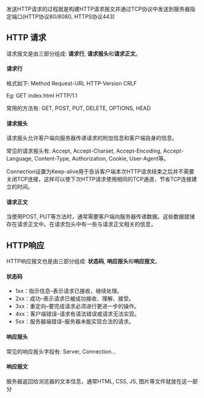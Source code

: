 发送HTTP请求的过程就是构建HTTP请求报文并通过TCP协议中发送到服务器指定端口(HTTP协议80/8080, HTTPS协议443)

## HTTP 请求

请求报文是由三部分组成: **请求行**, **请求报头**和**请求正文**。

#### 请求行

格式如下:
Method Request-URL HTTP-Version CRLF

Eg: GET index.html HTTP/1.1

常用的方法有: GET, POST, PUT, DELETE, OPTIONS, HEAD

#### 请求报头

请求报头允许客户端向服务器传递请求的附加信息和客户端自身的信息。

常见的请求报头有: Accept, Accept-Charset, Accept-Encoding, Accept-Language, Content-Type, Authorization, Cookie, User-Agent等。

Connection设置为Keep-alive用于告诉客户端本次HTTP请求结束之后并不需要关闭TCP连接，这样可以使下次HTTP请求使用相同的TCP通道，节省TCP连接建立的时间。

#### 请求正文

当使用POST, PUT等方法时，通常需要客户端向服务器传递数据。这些数据就储存在请求正文中。在请求包头中有一些与请求正文相关的信息，

## HTTP响应

HTTP响应报文也是由三部分组成: **状态码**, **响应报头**和**响应报文**。

#### 状态码

- 1xx：指示信息–表示请求已接收，继续处理。
- 2xx：成功–表示请求已被成功接收、理解、接受。
- 3xx：重定向–要完成请求必须进行更进一步的操作。
- 4xx：客户端错误–请求有语法错误或请求无法实现。
- 5xx：服务器端错误–服务器未能实现合法的请求。

#### 响应报头

常见的响应报头字段有: Server, Connection...

#### 响应报文

服务器返回给浏览器的文本信息，通常HTML, CSS, JS, 图片等文件就放在这一部分

